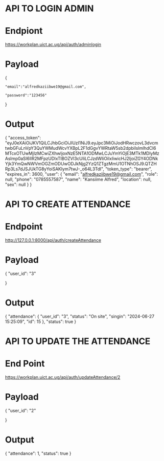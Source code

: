 



# API TO LOGIN ADMIN

# Endpiont
https://workplan.uict.ac.ug/api/auth/adminlogin

# Payload
{

    "email":"alfredkaziibwe19@gmail.com",
   
    "password":"123456"
}


# Output

{
  "access_token": "eyJ0eXAiOiJKV1QiLCJhbGciOiJIUzI1NiJ9.eyJpc3MiOiJodHRwczovL3dvcmtwbGFuLnVpY3QuYWMudWcvYXBpL2F1dGgvYWRtaW5sb2dpbiIsImlhdCI6MTcxOTUwMjIzMCwiZXhwIjoxNzE5NTA1ODMwLCJuYmYiOjE3MTk1MDIyMzAsImp0aSI6IlR2MFpzUDlxTlBOZVl3cUIiLCJzdWIiOiIxIiwicHJ2IjoiZGY4ODNkYjk3YmQwNWVmOGZmODUwODJkNjg2YzQ1ZTgzMmU1OTNhOSJ9.QTZHRp3Ls7dJSJUkTG8yYoiSAKIym7twJ-_o64L3TdI",
  "token_type": "bearer",
  "expires_in": 3600,
  "user": {
    "email": "alfredkaziibwe19@gmail.com",
    "role": null,
    "phone": "0785557587",
    "name": "Kansiime Alfred",
    "location": null,
    "sex": null
  }
}


# API TO CREATE ATTENDANCE

# Endpoint 
http://127.0.0.1:8000/api/auth/createAttendance

# Payload

{
      "user_id": "3"
    
}

# Output

{
  "attendance": {
    "user_id": "3",
    "status": "On site",
    "singin": "2024-06-27 15:25:09",
    "id": 15
  },
  "status": true
}


# API TO UPDATE THE  ATTENDANCE

# End Point
https://workplan.uict.ac.ug/api/auth/updateAttendance/2

#  Payload

{
  "user_id": "2"
    
}

# Output
{
  "attendance": 1,
  "status": true
}